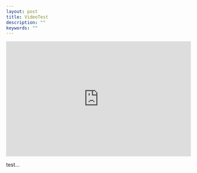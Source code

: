 ```yaml
---
layout: post
title: VideoTest
description: ""
keywords: ""
---
```


<div style="position: relative;padding-bottom: 56.25%;padding-top: 30px;height: 0;overflow: hidden;">
	<iframe src="https://www.youtube.com/watch?v=IkfeM3fPStU" scrolling="no" border="0" frameborder="no" framespacing="0" allowfullscreen="true" style="position: absolute;top:0;left: 0;width: 100%;height: 100%;"> </iframe>
</div>

test...